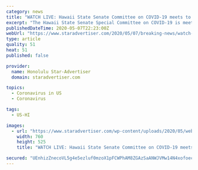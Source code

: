 ```yaml
---
category: news
title: "WATCH LIVE: Hawaii State Senate Committee on COVID-19 meets to discuss planning"
excerpt: "The Hawaii State Senate Special Committee on COVID-19 is meeting at 12:30 p.m. today to discuss planning on the coronavirus outbreak in Hawaii. The committee is meeting with: >> Sean Williams, Vice President of Airlines for America"
publishedDateTime: 2020-05-07T22:23:00Z
webUrl: "https://www.staradvertiser.com/2020/05/07/breaking-news/watch-live-hawaii-state-senate-committee-on-covid-19-meets-to-discuss-planning/"
type: article
quality: 51
heat: 51
published: false

provider:
  name: Honolulu Star-Advertiser
  domain: staradvertiser.com

topics:
  - Coronavirus in US
  - Coronavirus

tags:
  - US-HI

images:
  - url: "https://www.staradvertiser.com/wp-content/uploads/2020/05/web1_445301.jpg"
    width: 760
    height: 525
    title: "WATCH LIVE: Hawaii State Senate Committee on COVID-19 meets to discuss planning"

secured: "UEnhizZnecoVL5g4e5ezluf0mzoX1pFCWPhAM8ZGAzSaANWJVMw14N4xofoeclWYejd15YTMvDRYuVa4ArO4cDz51sByiJamnIRRTEHcmJfwN0u1OsGhIms3MyPAwkg36ha9mJ3GnjXQF6g83Ym/DhGMFUQ+Y1V8BO5gTX1iQ2EaIySRr1CUUNJJoz/Qx9CM6ehGoH8XwqwnRbk2S7IwDovf5Vx1/crZPrYRBD414Q1g/WjM5AOyqD6YcpSRpP/X8OwqNE2ssmSxkfPjQSQDkeHyvLk7chq/j4/4CFaFM+wOy+r0Y/Zfs0jtDsw1FSV++3KrOOEX7Y2jaIdKYW+dUZHnWH+4lMnyjhnp5nB+sihY88hyZXyCwq1SibkVXQArH2l8Yv8hZM9lBQmuvZLN3ylH8ggP8auURB3Lbuads8k6nUBuB5gd/livBB1uRItZBM75Wzf8l8DfFazBtq18a7CJ6CbuTzSmQ39Ffy0qGbc=;YTLA6A9WiorzqFPw45ajSg=="
---
```


